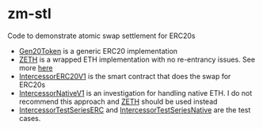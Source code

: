 # zm-stl

Code to demonstrate atomic swap settlement for ERC20s

- [Gen20Token](https://github.com/tjdragon/zm-stl/blob/main/Gen20Token.sol) is a generic ERC20 implementation
- [ZETH](https://github.com/tjdragon/zm-stl/blob/main/ZETH.sol) is a wrapped ETH implementation with no re-entrancy issues. See more [here](https://halborn.com/what-is-a-re-entrancy-attack/)
- [IntercessorERC20V1](https://github.com/tjdragon/zm-stl/blob/main/IntercessorERC20V1.sol) is the smart contract that does the swap for ERC20s
- [IntercessorNativeV1](https://github.com/tjdragon/zm-stl/blob/main/IntercessorNativeV1.sol) is an investigation for handling native ETH. I do not recommend this approach and [ZETH](https://github.com/tjdragon/zm-stl/blob/main/ZETH.sol) should be used instead
- [IntercessorTestSeriesERC](https://github.com/tjdragon/zm-stl/blob/main/IntercessorTestSeriesERC.js) and [IntercessorTestSeriesNative](https://github.com/tjdragon/zm-stl/blob/main/IntercessorTestSeriesNative.js) are the test cases.
